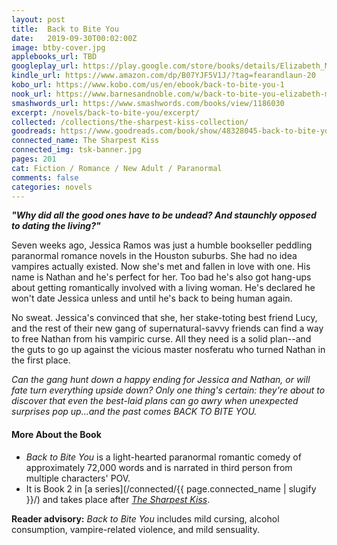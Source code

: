 ```yaml
---
layout: post
title:  Back to Bite You
date:   2019-09-30T00:02:00Z
image: btby-cover.jpg
applebooks_url: TBD
googleplay_url: https://play.google.com/store/books/details/Elizabeth_Myles_Back_to_Bite_You?id=FrOeEAAAQBAJ
kindle_url: https://www.amazon.com/dp/B07YJF5V1J/?tag=fearandlaun-20
kobo_url: https://www.kobo.com/us/en/ebook/back-to-bite-you-1
nook_url: https://www.barnesandnoble.com/w/back-to-bite-you-elizabeth-myles/1142781790?ean=2940186794769
smashwords_url: https://www.smashwords.com/books/view/1186030
excerpt: /novels/back-to-bite-you/excerpt/
collected: /collections/the-sharpest-kiss-collection/
goodreads: https://www.goodreads.com/book/show/48328045-back-to-bite-you
connected_name: The Sharpest Kiss
connected_img: tsk-banner.jpg
pages: 201
cat: Fiction / Romance / New Adult / Paranormal
comments: false
categories: novels
---
```


***"Why did all the good ones have to be undead? And staunchly opposed to dating the living?"***

Seven weeks ago, Jessica Ramos was just a humble bookseller peddling paranormal romance novels in the Houston suburbs. She had no idea vampires actually existed. Now she's met and fallen in love with one. His name is Nathan and he's perfect for her. Too bad he's also got hang-ups about getting romantically involved with a living woman. He's declared he won't date Jessica unless and until he's back to being human again.

No sweat. Jessica's convinced that she, her stake-toting best friend Lucy, and the rest of their new gang of supernatural-savvy friends can find a way to free Nathan from his vampiric curse. All they need is a solid plan--and the guts to go up against the vicious master nosferatu who turned Nathan in the first place.

*Can the gang hunt down a happy ending for Jessica and Nathan, or will fate turn everything upside down? Only one thing's certain: they're about to discover that even the best-laid plans can go awry when unexpected surprises pop up...and the past comes BACK TO BITE YOU.*


#### More About the Book

- *Back to Bite You* is a light-hearted paranormal romantic comedy of approximately 72,000 words and is narrated in third person from multiple characters' POV.
- It is Book 2 in [a series](/connected/{{ page.connected_name | slugify }}/) and takes place after [*The Sharpest Kiss*][tsk].

**Reader advisory:**  *Back to Bite You* includes mild cursing, alcohol consumption, vampire-related violence, and mild sensuality.

[tsk]:/novels/the-sharpest-kiss/
